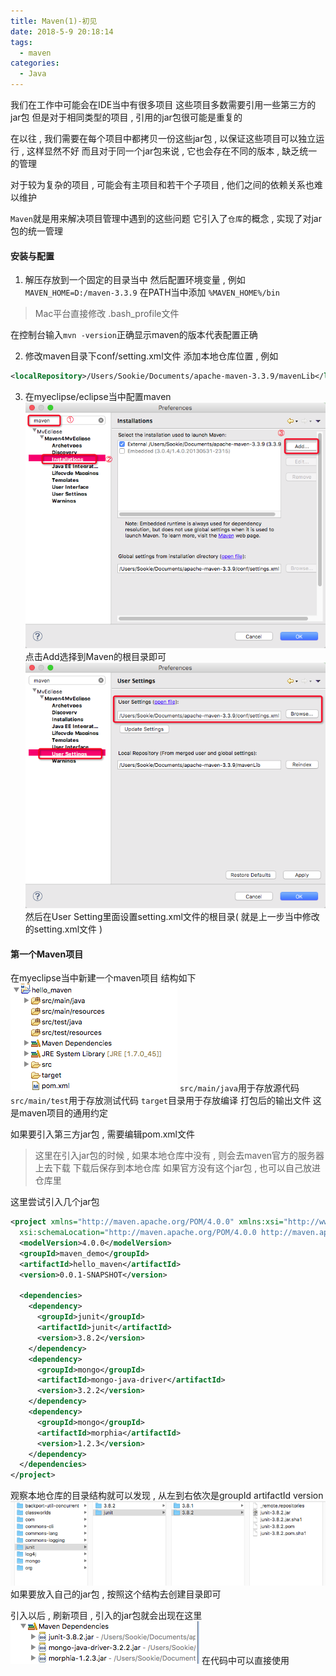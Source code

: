 ```yaml
---
title: Maven(1)-初见
date: 2018-5-9 20:18:14
tags: 
  - maven
categories: 
  - Java
---
```


我们在工作中可能会在IDE当中有很多项目
这些项目多数需要引用一些第三方的jar包
但是对于相同类型的项目 , 引用的jar包很可能是重复的

在以往 , 我们需要在每个项目中都拷贝一份这些jar包 , 以保证这些项目可以独立运行 , 这样显然不好
而且对于同一个jar包来说 , 它也会存在不同的版本 , 缺乏统一的管理
<!-- more -->
对于较为复杂的项目 , 可能会有主项目和若干个子项目 , 他们之间的依赖关系也难以维护

`Maven`就是用来解决项目管理中遇到的这些问题
它引入了`仓库`的概念 , 实现了对jar包的统一管理

#### 安装与配置

1. 解压存放到一个固定的目录当中
然后配置环境变量 , 例如
`MAVEN_HOME=D:/maven-3.3.9`
在PATH当中添加
`%MAVEN_HOME%/bin`
> Mac平台直接修改 .bash_profile文件

在控制台输入`mvn -version`正确显示maven的版本代表配置正确

2. 修改maven目录下conf/setting.xml文件
添加本地仓库位置 , 例如
```xml
<localRepository>/Users/Sookie/Documents/apache-maven-3.3.9/mavenLib</localRepository>
```

3. 在myeclipse/eclipse当中配置maven
![Alt text](/images/Java/maven1.png)
点击Add选择到Maven的根目录即可
![Alt text](/images/Java/maven2.png)
然后在User Setting里面设置setting.xml文件的根目录( 就是上一步当中修改的setting.xml文件 )

#### 第一个Maven项目
在myeclipse当中新建一个maven项目
结构如下
![Alt text](/images/Java/maven3.png)
`src/main/java`用于存放源代码
`src/main/test`用于存放测试代码
`target`目录用于存放编译 打包后的输出文件
这是maven项目的通用约定

如果要引入第三方jar包 , 需要编辑pom.xml文件
> 这里在引入jar包的时候 , 如果本地仓库中没有 , 则会去maven官方的服务器上去下载
> 下载后保存到本地仓库
> 如果官方没有这个jar包 , 也可以自己放进仓库里

这里尝试引入几个jar包
```xml
<project xmlns="http://maven.apache.org/POM/4.0.0" xmlns:xsi="http://www.w3.org/2001/XMLSchema-instance"
  xsi:schemaLocation="http://maven.apache.org/POM/4.0.0 http://maven.apache.org/xsd/maven-4.0.0.xsd">
  <modelVersion>4.0.0</modelVersion>
  <groupId>maven_demo</groupId>
  <artifactId>hello_maven</artifactId>
  <version>0.0.1-SNAPSHOT</version>

  <dependencies>
    <dependency>
      <groupId>junit</groupId>
      <artifactId>junit</artifactId>
      <version>3.8.2</version>
    </dependency>
    <dependency>
      <groupId>mongo</groupId>
      <artifactId>mongo-java-driver</artifactId>
      <version>3.2.2</version>
    </dependency>
    <dependency>
      <groupId>mongo</groupId>
      <artifactId>morphia</artifactId>
      <version>1.2.3</version>
    </dependency>
  </dependencies>
</project>
```

观察本地仓库的目录结构就可以发现 , 从左到右依次是groupId  artifactId  version
![Alt text](/images/Java/maven4.png)
如果要放入自己的jar包 , 按照这个结构去创建目录即可

引入以后 , 刷新项目 , 引入的jar包就会出现在这里
![Alt text](/images/Java/maven5.png)
在代码中可以直接使用
